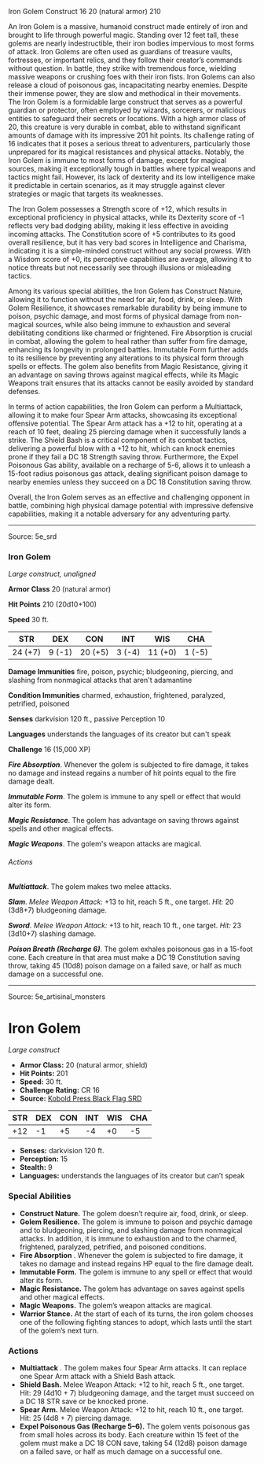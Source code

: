 <MonsterName/>Iron Golem</MonsterName>
<CreatureType/>Construct</CreatureType>
<CR/>16</CR>
<AC/>20 (natural armor)</AC>
<HP/>210</HP>
<summary>An Iron Golem is a massive, humanoid construct made entirely of iron and brought to life through powerful magic. Standing over 12 feet tall, these golems are nearly indestructible, their iron bodies impervious to most forms of attack. Iron Golems are often used as guardians of treasure vaults, fortresses, or important relics, and they follow their creator’s commands without question. In battle, they strike with tremendous force, wielding massive weapons or crushing foes with their iron fists. Iron Golems can also release a cloud of poisonous gas, incapacitating nearby enemies. Despite their immense power, they are slow and methodical in their movements.</summary>

<summary>The Iron Golem is a formidable large construct that serves as a powerful guardian or protector, often employed by wizards, sorcerers, or malicious entities to safeguard their secrets or locations. With a high armor class of 20, this creature is very durable in combat, able to withstand significant amounts of damage with its impressive 201 hit points. Its challenge rating of 16 indicates that it poses a serious threat to adventurers, particularly those unprepared for its magical resistances and physical attacks. Notably, the Iron Golem is immune to most forms of damage, except for magical sources, making it exceptionally tough in battles where typical weapons and tactics might fail. However, its lack of dexterity and its low intelligence make it predictable in certain scenarios, as it may struggle against clever strategies or magic that targets its weaknesses.</summary>

<detail>

The Iron Golem possesses a Strength score of +12, which results in exceptional proficiency in physical attacks, while its Dexterity score of -1 reflects very bad dodging ability, making it less effective in avoiding incoming attacks. The Constitution score of +5 contributes to its good overall resilience, but it has very bad scores in Intelligence and Charisma, indicating it is a simple-minded construct without any social prowess. With a Wisdom score of +0, its perceptive capabilities are average, allowing it to notice threats but not necessarily see through illusions or misleading tactics.

Among its various special abilities, the Iron Golem has Construct Nature, allowing it to function without the need for air, food, drink, or sleep. With Golem Resilience, it showcases remarkable durability by being immune to poison, psychic damage, and most forms of physical damage from non-magical sources, while also being immune to exhaustion and several debilitating conditions like charmed or frightened. Fire Absorption is crucial in combat, allowing the golem to heal rather than suffer from fire damage, enhancing its longevity in prolonged battles. Immutable Form further adds to its resilience by preventing any alterations to its physical form through spells or effects. The golem also benefits from Magic Resistance, giving it an advantage on saving throws against magical effects, while its Magic Weapons trait ensures that its attacks cannot be easily avoided by standard defenses.

In terms of action capabilities, the Iron Golem can perform a Multiattack, allowing it to make four Spear Arm attacks, showcasing its exceptional offensive potential. The Spear Arm attack has a +12 to hit, operating at a reach of 10 feet, dealing 25 piercing damage when it successfully lands a strike. The Shield Bash is a critical component of its combat tactics, delivering a powerful blow with a +12 to hit, which can knock enemies prone if they fail a DC 18 Strength saving throw. Furthermore, the Expel Poisonous Gas ability, available on a recharge of 5-6, allows it to unleash a 15-foot radius poisonous gas attack, dealing significant poison damage to nearby enemies unless they succeed on a DC 18 Constitution saving throw.

Overall, the Iron Golem serves as an effective and challenging opponent in battle, combining high physical damage potential with impressive defensive capabilities, making it a notable adversary for any adventuring party.</detail>



---

Source: 5e_srd

### Iron Golem

*Large construct, unaligned*

**Armor Class** 20 (natural armor)

**Hit Points** 210 (20d10+100)

**Speed** 30 ft.

| STR     | DEX    | CON     | INT    | WIS     | CHA    |
|---------|--------|---------|--------|---------|--------|
| 24 (+7) | 9 (-1) | 20 (+5) | 3 (-4) | 11 (+0) | 1 (-5) |

**Damage Immunities** fire, poison, psychic; bludgeoning, piercing, and slashing from nonmagical attacks that aren't adamantine

**Condition Immunities** charmed, exhaustion, frightened, paralyzed, petrified, poisoned

**Senses** darkvision 120 ft., passive Perception 10

**Languages** understands the languages of its creator but can't speak

**Challenge** 16 (15,000 XP)

***Fire Absorption***. Whenever the golem is subjected to fire damage, it takes no damage and instead regains a number of hit points equal to the fire damage dealt.

***Immutable Form***. The golem is immune to any spell or effect that would alter its form.

***Magic Resistance***. The golem has advantage on saving throws against spells and other magical effects.

***Magic Weapons***. The golem's weapon attacks are magical.

###### Actions

***Multiattack***. The golem makes two melee attacks.

***Slam***. *Melee Weapon Attack:* +13 to hit, reach 5 ft., one target. *Hit:* 20 (3d8+7) bludgeoning damage.

***Sword***. *Melee Weapon Attack:* +13 to hit, reach 10 ft., one target. *Hit:* 23 (3d10+7) slashing damage.

***Poison Breath (Recharge 6)***. The golem exhales poisonous gas in a 15-foot cone. Each creature in that area must make a DC 19 Constitution saving throw, taking 45 (10d8) poison damage on a failed save, or half as much damage on a successful one.



---

Source: 5e_artisinal_monsters

# Iron Golem

*Large construct*

- **Armor Class:** 20 (natural armor, shield)
- **Hit Points:** 201
- **Speed:** 30 ft.
- **Challenge Rating:** CR 16
- **Source:** [Kobold Press Black Flag SRD](https://koboldpress.com/black-flag-roleplaying/)

| STR | DEX | CON | INT | WIS | CHA |
| --- | --- | --- | --- | --- | --- |
| +12 | -1 | +5 | -4 | +0 | -5 |

- **Senses:** darkvision 120 ft.
- **Perception:** 15
- **Stealth:** 9
- **Languages:** understands the languages of its creator but can’t speak

### Special Abilities

- **Construct Nature.** The golem doesn’t require air, food, drink, or sleep.
- **Golem Resilience.** The golem is immune to poison and psychic damage and to bludgeoning, piercing, and slashing damage from nonmagical attacks. In addition, it is immune to exhaustion and to the charmed, frightened, paralyzed, petrified, and poisoned conditions.
- **Fire Absorption** . Whenever the golem is subjected to fire damage, it takes no damage and instead regains HP equal to the fire damage dealt.
- **Immutable Form.** The golem is immune to any spell or effect that would alter its form.
- **Magic Resistance.** The golem has advantage on saves against spells and other magical effects.
- **Magic Weapons.** The golem’s weapon attacks are magical.
- **Warrior Stance.** At the start of each of its turns, the iron golem chooses one of the following fighting stances to adopt, which lasts until the start of the golem’s next turn.

### Actions

- **Multiattack** . The golem makes four Spear Arm attacks. It can replace one Spear Arm attack with a Shield Bash attack.
- **Shield Bash.** Melee Weapon Attack: +12 to hit, reach 5 ft., one target. Hit: 29 (4d10 + 7) bludgeoning damage, and the target must succeed on a DC 18 STR save or be knocked prone.
- **Spear Arm.** Melee Weapon Attack: +12 to hit, reach 10 ft., one target. Hit: 25 (4d8 + 7) piercing damage.
- **Expel Poisonous Gas (Recharge 5–6).** The golem vents poisonous gas from small holes across its body. Each creature within 15 feet of the golem must make a DC 18 CON save, taking 54 (12d8) poison damage on a failed save, or half as much damage on a successful one.



